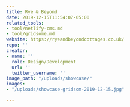 ```yaml
---
title: Rye & Beyond
date: 2019-12-15T11:54:07-05:00
related_tools:
- tool/netlify-cms.md
- tool/gridsome.md
website: https://ryeandbeyondcottages.co.uk/
repo: ''
creator:
- name: ''
  role: Design/Development
  url: ''
  twitter_username: ''
image_path: "/uploads/showcase/"
images:
- "/uploads/showcase-gridsom-2019-12-15.jpg"

---
```

